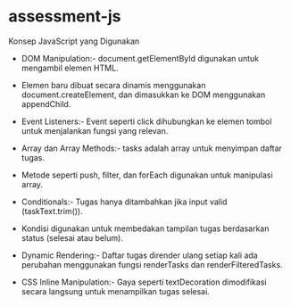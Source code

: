 # assessment-js
Konsep JavaScript yang Digunakan
- DOM Manipulation:- document.getElementById digunakan untuk mengambil elemen HTML.
- Elemen baru dibuat secara dinamis menggunakan document.createElement, dan dimasukkan ke DOM menggunakan appendChild.

- Event Listeners:- Event seperti click dihubungkan ke elemen tombol untuk menjalankan fungsi yang relevan.

- Array dan Array Methods:- tasks adalah array untuk menyimpan daftar tugas.
- Metode seperti push, filter, dan forEach digunakan untuk manipulasi array.

- Conditionals:- Tugas hanya ditambahkan jika input valid (taskText.trim()).
- Kondisi digunakan untuk membedakan tampilan tugas berdasarkan status (selesai atau belum).

- Dynamic Rendering:- Daftar tugas dirender ulang setiap kali ada perubahan menggunakan fungsi renderTasks dan renderFilteredTasks.

- CSS Inline Manipulation:- Gaya seperti textDecoration dimodifikasi secara langsung untuk menampilkan tugas selesai.
